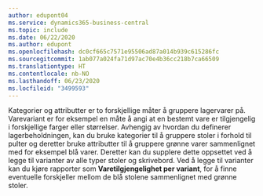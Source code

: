 ```yaml
---
author: edupont04
ms.service: dynamics365-business-central
ms.topic: include
ms.date: 06/22/2020
ms.author: edupont
ms.openlocfilehash: dc0cf665c7571e95506ad87a014b939c615286fc
ms.sourcegitcommit: 1ab077a024fa71d97ac70e4b36cc218b7ca66509
ms.translationtype: HT
ms.contentlocale: nb-NO
ms.lasthandoff: 06/23/2020
ms.locfileid: "3499593"
---
```

Kategorier og attributter er to forskjellige måter å gruppere lagervarer på. Varevariant er for eksempel en måte å angi at en bestemt vare er tilgjengelig i forskjellige farger eller størrelser. Avhengig av hvordan du definerer lagerbeholdningen, kan du bruke kategorier til å gruppere stoler i forhold til pulter og deretter bruke attributter til å gruppere grønne varer sammenlignet med for eksempel blå varer. Deretter kan du supplere dette oppsettet ved å legge til varianter av alle typer stoler og skrivebord. Ved å legge til varianter kan du kjøre rapporter som **Varetilgjengelighet per variant**, for å finne eventuelle forskjeller mellom de blå stolene sammenlignet med grønne stoler.
